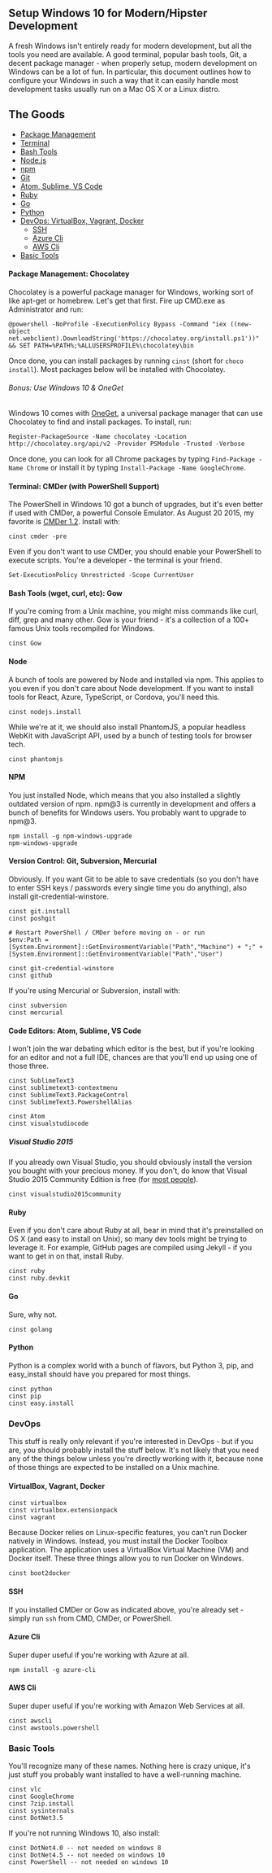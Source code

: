 ## Setup Windows 10 for Modern/Hipster Development
A fresh Windows isn't entirely ready for modern development, but all the tools you need are available. A good terminal, popular bash tools, Git, a decent package manager - when properly setup, modern development on Windows can be a lot of fun. In particular, this document outlines how to configure your Windows in such a way that it can easily handle most development tasks usually run on a Mac OS X or a Linux distro.

## The Goods
 * [Package Management](#package-management-chocolatey)
 * [Terminal](#terminal-cmder-with-powershell-support)
 * [Bash Tools](#bash-tools-wget-curl-etc-gow)
 * [Node.js](#node)
 * [npm](#npm)
 * [Git](#git)
 * [Atom, Sublime, VS Code](#code-editors-atom-sublime-vs-code)
 * [Ruby](#ruby)
 * [Go](#go)
 * [Python](#python)
 * [DevOps: VirtualBox, Vagrant, Docker](#devops-virtualbox-vagrant-docker)
    * [SSH](#ssh)
    * [Azure Cli](#azure-cli)
    * [AWS Cli](#aws-cli)
 * [Basic Tools](#basic-tools)

#### Package Management: Chocolatey
Chocolatey is a powerful package manager for Windows, working sort of like apt-get or homebrew. Let's get that first. Fire up CMD.exe as Administrator and run:

```
@powershell -NoProfile -ExecutionPolicy Bypass -Command "iex ((new-object net.webclient).DownloadString('https://chocolatey.org/install.ps1'))" && SET PATH=%PATH%;%ALLUSERSPROFILE%\chocolatey\bin
```

Once done, you can install packages by running `cinst` (short for `choco install`). Most packages below will be installed with Chocolatey.

###### Bonus: Use Windows 10 & OneGet
Windows 10 comes with [OneGet](https://github.com/OneGet/oneget), a universal package manager that can use Chocolatey to find and install packages. To install, run:

```
Register-PackageSource -Name chocolatey -Location http://chocolatey.org/api/v2 -Provider PSModule -Trusted -Verbose
```

Once done, you can look for all Chrome packages by typing `Find-Package -Name Chrome` or install it by typing `Install-Package -Name GoogleChrome`.

#### Terminal: CMDer (with PowerShell Support)
The PowerShell in Windows 10 got a bunch of upgrades, but it's even better if used with CMDer, a powerful Console Emulator. As August 20 2015, my favorite is [CMDer 1.2](https://github.com/bliker/cmder/releases/tag/v1.2). Install with:

```
cinst cmder -pre
```

Even if you don't want to use CMDer, you should enable your PowerShell to execute scripts. You're a developer - the terminal is your friend.

```
Set-ExecutionPolicy Unrestricted -Scope CurrentUser
```

#### Bash Tools (wget, curl, etc): Gow
If you're coming from a Unix machine, you might miss commands like curl, diff, grep and many other. Gow is your friend - it's a collection of a 100+ famous Unix tools recompiled for Windows. 

```
cinst Gow
```

#### Node
A bunch of tools are powered by Node and installed via npm. This applies to you even if you don't care about Node development. If you want to install tools for React, Azure, TypeScript, or Cordova, you'll need this.

```
cinst nodejs.install
```

While we're at it, we should also install PhantomJS, a popular headless WebKit with JavaScript API, used by a bunch of testing tools for browser tech.

```
cinst phantomjs
```

#### NPM
You just installed Node, which means that you also installed a slightly outdated version of npm. npm@3 is currently in development and offers a bunch of benefits for Windows users. You probably want to upgrade to npm@3.

```
npm install -g npm-windows-upgrade
npm-windows-upgrade
```

#### Version Control: Git, Subversion, Mercurial
Obviously. If you want Git to be able to save credentials (so you don't have to enter SSH keys / passwords every single time you do anything), also install git-credential-winstore.

```
cinst git.install
cinst poshgit

# Restart PowerShell / CMDer before moving on - or run
$env:Path = [System.Environment]::GetEnvironmentVariable("Path","Machine") + ";" + [System.Environment]::GetEnvironmentVariable("Path","User") 

cinst git-credential-winstore
cinst github
```

If you're using Mercurial or Subversion, install with:
```
cinst subversion
cinst mercurial
```

#### Code Editors: Atom, Sublime, VS Code
I won't join the war debating which editor is the best, but if you're looking for an editor and not a full IDE, chances are that you'll end up using one of those three.

```
cinst SublimeText3
cinst sublimetext3-contextmenu
cinst SublimeText3.PackageControl
cinst SublimeText3.PowershellAlias

cinst Atom
cinst visualstudiocode
```

##### Visual Studio 2015
If you already own Visual Studio, you should obviously install the version you bought with your precious money. If you don't, do know that Visual Studio 2015 Community Edition is free (for [most people](https://www.visualstudio.com/support/legal/dn877550)).

```
cinst visualstudio2015community
```

#### Ruby
Even if you don't care about Ruby at all, bear in mind that it's preinstalled on OS X (and easy to install on Unix), so many dev tools might be trying to leverage it. For example, GitHub pages are compiled using Jekyll - if you want to get in on that, install Ruby.

```
cinst ruby
cinst ruby.devkit
```

#### Go
Sure, why not.
```
cinst golang
```

#### Python
Python is a complex world with a bunch of flavors, but Python 3, pip, and easy_install should have you prepared for most things.

```
cinst python
cinst pip
cinst easy.install
````

### DevOps
This stuff is really only relevant if you're interested in DevOps - but if you are, you should probably install the stuff below. It's not likely that you need any of the things below unless you're directly working with it, because none of those things are expected to be installed on a Unix machine.

#### VirtualBox, Vagrant, Docker
```
cinst virtualbox
cinst virtualbox.extensionpack
cinst vagrant
```

Because Docker relies on Linux-specific features, you can’t run Docker natively in Windows. Instead, you must install the Docker Toolbox application. The application uses a VirtualBox Virtual Machine (VM) and Docker itself. These three things allow you to run Docker on Windows.

```
cinst boot2docker
```

#### SSH
If you installed CMDer or Gow as indicated above, you're already set - simply run `ssh` from CMD, CMDer, or PowerShell.

#### Azure Cli
Super duper useful if you're working with Azure at all.
```
npm install -g azure-cli
```

#### AWS Cli
Super duper useful if you're working with Amazon Web Services at all.
```
cinst awscli
cinst awstools.powershell
```

### Basic Tools
You'll recognize many of these names. Nothing here is crazy unique, it's just stuff you probably want installed to have a well-running machine.

```
cinst vlc
cinst GoogleChrome
cinst 7zip.install
cinst sysinternals
cinst DotNet3.5
```

If you're not running Windows 10, also install:

```
cinst DotNet4.0 -- not needed on windows 8
cinst DotNet4.5 -- not needed on windows 10
cinst PowerShell -- not needed on windows 10
```